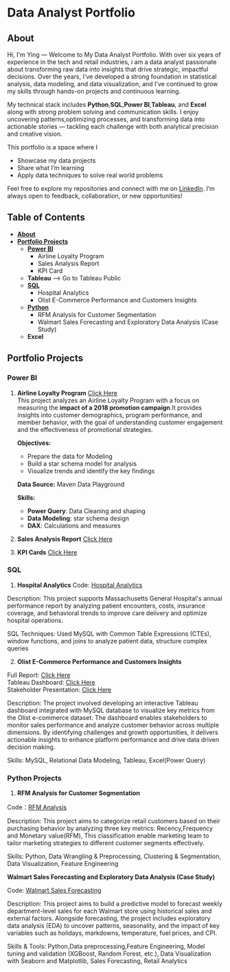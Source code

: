 
# Data Analyst Portfolio
## About 

Hi, I'm Ying — Welcome to My Data Analyst Portfolio. With over six years of experience in the tech and retail industries, i am a data analyst passionate about transforming raw data into insights that drive strategic, impactful decisions. Over the years, I've developed a strong foundation in statistical analysis, data modeling, and data visualization, and I've continued to grow my skills through hands-on projects and continuous learning.

My technical stack includes **Python**,**SQL**,**Power BI**,**Tableau**, and **Excel** along with strong problem solving and communication skills. I enjoy uncovering patterns,optimizing processes, and transforming data into actionable stories — tackling each challenge with both analytical precision and creative vision.

This portfolio is a space where I
* Showcase my data projects
* Share what I’m learning
* Apply data techniques to solve real world problems

Feel free to explore my repositories and connect with me on [LinkedIn](https://www.linkedin.com/in/jasmine-ying-zhang/). I’m always open to feedback, collaboration, or new opportunities!


## Table of Contents
- [**About**](#about)
- [**Portfolio Projects**](#portfolio-projects)
   - [**Power BI**](#power-bi)
     - Airline Loyalty Program
     - Sales Analysis Report
     - KPI Card
  * **Tableau** --> Go to Tableau Public
  * [**SQL**](#sql)
    * Hospital Analytics
    * Olist E-Commerce Performance and Customers Insights
  * [**Python**](#python)
    * RFM Analysis for Customer Segmentation
    * Walmart Sales Forecasting and Exploratory Data Analysis (Case Study)
  * **Excel**



## Portfolio Projects

### Power BI

1. **Airline Loyalty Program** [Click Here]()  
This project analyzes an Airline Loyalty Program with a focus on measuring the **impact of a 2018 promotion campaign**.It provides insights into customer demographics, program performance, and member behavior, with the goal of understanding customer engagement and the effectiveness of promotional strategies.

   **Objectives:**   
    * Prepare the data for Modeling
    * Build a star schema model for analysis
    * Visualize trends and identify the key findings
   
   **Data Source:** Maven Data Playground

   **Skills:**
    * **Power Query**: Data Cleaning and shaping
    * **Data Modeling**: star schema design
    * **DAX**: Calculations and measures

3. **Sales Analysis Report** [Click Here](https://app.powerbi.com/view?r=eyJrIjoiYTJiZWFhNjItMDNiNy00MmVlLTg5MWYtMWU4NjdkMDc0Y2FjIiwidCI6ImZmZGU3MTU5LTVlMDAtNGEzNy1hN2NhLWIyMzRlODIzM2UxMiIsImMiOjEwfQ%3D%3D)
   
4. **KPI Cards** [Click Here](https://app.powerbi.com/view?r=eyJrIjoiOGNmZDM3OGMtYzZjOS00YzMzLThjODQtMDc3ODk3ZGI2NTY4IiwidCI6ImZmZGU3MTU5LTVlMDAtNGEzNy1hN2NhLWIyMzRlODIzM2UxMiIsImMiOjEwfQ%3D%3D)

### SQL 

1. **Hospital Analytics**
Code: [Hospital Analytics](https://github.com/yingzhang-data/Hospital-Analytics)

Description: This project supports Massachusetts General Hospital's annual performance report by analyzing patient encounters, costs, insurance coverage, and behavioral trends to improve care delivery and optimize hospital operations.

SQL Techniques: Used MySQL with Common Table Expressions (CTEs), window functions, and joins to analyze patient data, structure complex queries  

2. **Olist E-Commerce Performance and Customers Insights**

Full Report: [Click Here](https://github.com/yingzhang-da/Olist_E-Commerce_Data_Analysis)  
Tableau Dashboard: [Click Here](https://public.tableau.com/app/profile/ying.zhang2739/viz/OlistE-CommercePerformanceandCustomersInsights/KPIsSummary)  
Stakeholder Presentation: [Click Here](https://docs.google.com/presentation/d/1BANIRmxoFIX8FTlIWr5cwrdrE1XaBONxXXgfg82vAS0/edit?usp=sharing)

Description: The project involved developing an interactive Tableau dashboard integrated with MySQL database to visualize key metrics from the Olist e-commerce dataset. The dashboard enables stakeholders to monitor sales performance and analyze customer behavior across multiple dimensions. By identifying challenges and growth opportunities, it delivers actionable insights to enhance platform performance and drive data driven decision making.

Skills: MySQL, Relational Data Modeling, Tableau, Excel(Power Query) 

### Python Projects

1. **RFM Analysis for Customer Segmentation**

Code：[RFM Analysis](https://github.com/yingzhang-da/PortfolioProjects/blob/main/RFM%20Analysis%20for%20Customer%20Segmentation.ipynb)

Description: This project aims to categorize retail customers based on their purchasing behavior by analyzing three key metrics: Recency,Frequency and Monetary value(RFM), This classification enable marketing team to tailor marketing strategies to different customer segments effectively.

Skills: Python, Data Wrangling & Preprocessing, Clustering & Segmentation, Data Visualization, Feature Engineering


**Walmart Sales Forecasting and Exploratory Data Analysis (Case Study)**

Code: [Walmart Sales Forecasting](https://github.com/yingzhang-da/PortfolioProjects/blob/main/Warmart%20Sales%20Forecasting%20and%20Exploratory%20Data%20Analysis.ipynb)

Description: This project aims to build a predictive model to forecast weekly department-level sales for each Walmart store using historical sales and external factors. Alongside forecasting, the project includes exploratory data analysis (EDA) to uncover patterns, seasonality, and the impact of key variables such as holidays, markdowns, temperature, fuel prices, and CPI.

Skills & Tools: Python,Data preprocessing,Feature Engineering, Model tuning and validation (XGBoost, Random Forest, etc.), Data Visualization with Seaborn and Matplotlib, Sales Forecasting, Retail Analytics




